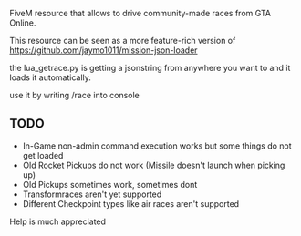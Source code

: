 FiveM resource that allows to drive community-made races from GTA Online.

This resource can be seen as a more feature-rich version of https://github.com/jaymo1011/mission-json-loader

the lua_getrace.py is getting a jsonstring from anywhere you want to and it loads it automatically.

use it by writing /race into console


## TODO
- In-Game non-admin command execution works but some things do not get loaded
- Old Rocket Pickups do not work (Missile doesn't launch when picking up)
- Old Pickups sometimes work, sometimes dont
- Transformraces aren't yet supported
- Different Checkpoint types like air races aren't supported

Help is much appreciated
